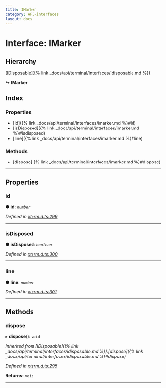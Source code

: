 ```yaml
---
title: IMarker
category: API-interfaces
layout: docs
---
```



# Interface: IMarker

## Hierarchy

 [IDisposable]({% link _docs/api/terminal/interfaces/idisposable.md %})

**↳ IMarker**

## Index

### Properties

* [id]({% link _docs/api/terminal/interfaces/imarker.md %}#id)
* [isDisposed]({% link _docs/api/terminal/interfaces/imarker.md %}#isdisposed)
* [line]({% link _docs/api/terminal/interfaces/imarker.md %}#line)

### Methods

* [dispose]({% link _docs/api/terminal/interfaces/imarker.md %}#dispose)

---

## Properties

<a id="id"></a>

###  id

**● id**: *`number`*

*Defined in [xterm.d.ts:299](https://github.com/xtermjs/xterm.js/blob/3.11.0/typings/xterm.d.ts#L299)*

___
<a id="isdisposed"></a>

###  isDisposed

**● isDisposed**: *`boolean`*

*Defined in [xterm.d.ts:300](https://github.com/xtermjs/xterm.js/blob/3.11.0/typings/xterm.d.ts#L300)*

___
<a id="line"></a>

###  line

**● line**: *`number`*

*Defined in [xterm.d.ts:301](https://github.com/xtermjs/xterm.js/blob/3.11.0/typings/xterm.d.ts#L301)*

___

## Methods

<a id="dispose"></a>

###  dispose

▸ **dispose**(): `void`

*Inherited from [IDisposable]({% link _docs/api/terminal/interfaces/idisposable.md %}).[dispose]({% link _docs/api/terminal/interfaces/idisposable.md %}#dispose)*

*Defined in [xterm.d.ts:295](https://github.com/xtermjs/xterm.js/blob/3.11.0/typings/xterm.d.ts#L295)*

**Returns:** `void`

___

